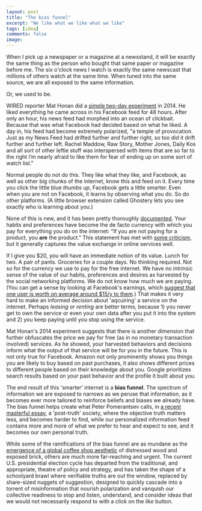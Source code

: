 ```yaml
---
layout: post
title: "The bias funnel"
excerpt: "We like what we like what we like"
tags: [idea]
comments: false
image: 
---
```


When I pick up a newspaper or a magazine at a newsstand, it will be exactly the same thing as the person who bought that same paper or magazine before me. The six o'clock news I watch is exactly the same newscast that millions of others watch at the same time. When tuned into the same source, we are all exposed to the same information.

Or, we used to be.

WIRED reporter Mat Honan did a [simple two-day experiment](http://www.wired.com/2014/08/i-liked-everything-i-saw-on-facebook-for-two-days-heres-what-it-did-to-me/) in 2014. He liked everything he came across in his Facebook feed for 48 hours. After only an hour, his news feed had morphed into an ocean of clickbait. Because that was what Facebook had decided based on what he liked. A day in, his feed had become extremely polarized, "a temple of provocation. Just as my News Feed had drifted further and further right, so too did it drift further and further left. Rachel Maddow, Raw Story, Mother Jones, Daily Kos and all sort of other leftie stuff was interspersed with items that are so far to the right I’m nearly afraid to like them for fear of ending up on some sort of watch list."

Normal people do not do this. They like what they like, and Facebook, as well as other big chunks of the internet, know this and feed on it. Every time you click the little blue *thumbs up*, Facebook gets a little smarter. Even when you are not on Facebook, it learns by observing what you do. So do other platforms. (A little browser extension called Ghostery lets you see exactly who is learning about you.)

None of this is new, and it has been pretty thoroughly [documented](http://bits.blogs.nytimes.com/2011/09/27/as-like-buttons-spread-so-do-facebooks-tentacles). Your habits and preferences have become the de facto currency with which you pay for everything you do on the internet: "If you are not paying for a product, you **are** the product." This statement has met with [some criticism](http://powazek.com/posts/3229), but it generally captures the value exchange in online services well.

If I give you $20, you will have an immediate notion of its value. Lunch for two. A pair of pants. Groceries for a couple days. No thinking required. Not so for the currency we use to pay for the free internet. We have no intrinsic sense of the value of our habits, preferences and desires as harvested by the social networking platforms. We do not know how much we are paying. (You can get a sense by looking at Facebook's earnings, which [suggest that one user is worth on average around $15/y to them](https://www.theguardian.com/technology/2016/jan/28/how-much-are-you-worth-to-facebook).) That makes it very hard to make an informed decision about 'aqcuiring' a service on the internet. Perhaps *leasing* or *renting* are better terms, because 1) you never get to own the service or even your own data after you put it into the system and 2) you keep paying until you stop using the service.

Mat Honan's 2014 experiment suggests that there is another dimension that further obfuscates the price we pay for free (as in no monetary transaction involved) services. As he showed, your harvested behaviors and decisions inform what the output of that service will be for you in the future. This is not only true for Facebook. Amazon not only prominently shows you things you are likely to buy based on past purchases, it also shows different prices to different people based on their knowledge about you. Google prioritizes search results based on your past behavior and the profile it built about you.

The end result of this 'smarter' internet is a **bias funnel**. The spectrum of information we are exposed to narrows as we peruse that information, as it becomes ever more tailored to reinforce beliefs and biases we already have. The bias funnel helps create what Peter Pomerantsev calls, in [a recent masterful essay](https://granta.com/why-were-post-fact/), a 'post-truth' society, where the objective truth matters less, and becomes harder to find, while our personalized information feed contains more and more of what we prefer to hear and expect to see, and it becomes our own personal truth.

While some of the ramifications of the bias funnel are as mundane as the [emergence of a global coffee shop aesthetic](http://www.theverge.com/2016/8/3/12325104/airbnb-aesthetic-global-minimalism-startup-gentrification) of  distressed wood and exposed brick, others are much more far-reaching and urgent. The current U.S. presidential election cycle has departed from the traditional, and appropriate, theatre of policy and strategy, and has taken the shape of a schoolyard brawl where verifiable truths are out the window, replaced by share-sized nuggets of suggestion, designed to quickly cascade into a torrent of misinformation that nourish polarization and vanquish our collective readiness to stop and listen, understand, and consider ideas that we would not necessarily respond to with a click on the *like* button.